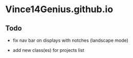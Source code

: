 # Vince14Genius.github.io

## Todo

* fix nav bar on displays with notches (landscape mode)

* add new class(es) for projects list
